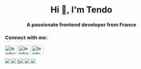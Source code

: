 <h1 align="center">Hi 👋, I'm Tendo</h1>
<h3 align="center">A passionate frontend developer from France</h3>

<h3 align="left">Connect with me:</h3>
<p align="left">
<a href="https://twitter.com/tendoxt" target="blank"><img align="center" src="https://raw.githubusercontent.com/rahuldkjain/github-profile-readme-generator/master/src/images/icons/Social/twitter.svg" alt="tendoxt" height="30" width="40" /></a>
<a href="https://www.youtube.com/c/tendoxt" target="blank"><img align="center" src="https://raw.githubusercontent.com/rahuldkjain/github-profile-readme-generator/master/src/images/icons/Social/youtube.svg" alt="tendoxt" height="30" width="40" /></a>
<a href="https://discord.gg/tendo" target="blank"><img align="center" src="https://raw.githubusercontent.com/rahuldkjain/github-profile-readme-generator/master/src/images/icons/Social/discord.svg" alt="tendo" height="30" width="40" /></a>
</p>

![](http://github-profile-summary-cards.vercel.app/api/cards/profile-details?username=tendoxt&theme=2077)
![](http://github-profile-summary-cards.vercel.app/api/cards/repos-per-language?username=tendoxt&theme=2077) [![](http://github-profile-summary-cards.vercel.app/api/cards/most-commit-language?username=tendoxt&theme=2077)
![](http://github-profile-summary-cards.vercel.app/api/cards/stats?username=tendoxt&theme=2077) ![](http://github-profile-summary-cards.vercel.app/api/cards/productive-time?username=tendoxt&theme=2077&utcOffset=8)
